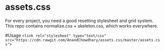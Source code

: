 # assets.css
For every project, you need a good resetting stylesheet and grid system. This repo contains normalize.css + skeleton.css, which works everywhere.

#Usage
`<link rel="stylesheet" type="text/css" src="https://cdn.rawgit.com/AnandChowdhary/assets.css/master/assets.css">`
